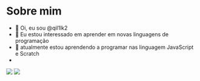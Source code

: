 # Sobre mim
- 👋 Oi, eu sou @qil1lk2
- 👀 Eu estou interessado em aprender em novas linguagens de programação
- 🌱 atualmente estou aprendendo a programar nas linguagem JavaScript e Scratch
- 
![](https://img.shields.io/badge/JavaScript-323330?style=for-the-badge&logo=javascript&logoColor=F7DF1E)
![](https://img.shields.io/badge/Scratch-4D97FF?style=for-the-badge&logo=Scratch&logoColor=white)

